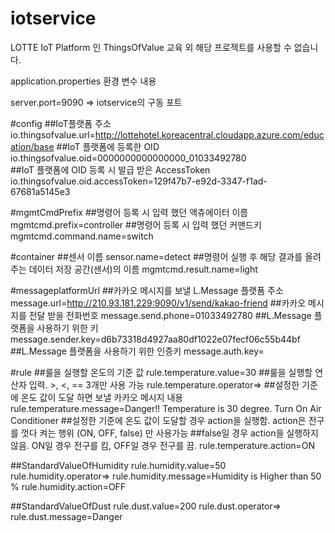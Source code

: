 # iotservice
LOTTE IoT Platform 인 ThingsOfValue 교육 외 해당 프로젝트를 사용할 수 없습니다.

application.properties 환경 변수 내용

server.port=9090 => iotservice의 구동 포트


#config
##IoT플랫폼 주소
io.thingsofvalue.url=http://lottehotel.koreacentral.cloudapp.azure.com/education/base
##IoT 플랫폼에 등록한 OID
io.thingsofvalue.oid=0000000000000000_01033492780        
##IoT 플랫폼에 OID 등록 시 발급 받은 AccessToken
io.thingsofvalue.oid.accessToken=129f47b7-e92d-3347-f1ad-67681a5145e3

#mgmtCmdPrefix
##명령어 등록 시 입력 했던 액츄에이터 이름
mgmtcmd.prefix=controller
##명령어 등록 시 입력 했던 커맨드키
mgmtcmd.command.name=switch

#container
##센서 이름
sensor.name=detect
##명령어 실행 후 해당 결과를 올려주는 데이터 저장 공간(센서)의 이름
mgmtcmd.result.name=light


#messageplatformUrl
##카카오 메시지를 보낼 L.Message 플랫폼 주소
message.url=http://210.93.181.229:9090/v1/send/kakao-friend
##카카오 메시지를 전달 받을 전화번호
message.send.phone=01033492780
##L.Message 플랫폼을 사용하기 위한 키
message.sender.key=d6b73318d4927aa80df1022e07fecf06c55b44bf
##L.Message 플랫폼을 사용하기 위한 인증키
message.auth.key=

#rule
##룰을 실행할 온도의 기준 값
rule.temperature.value=30 
##룰을 실행할 연산자 입력.   >, <, ==   3개만 사용 가능
rule.temperature.operator=>
##설정한 기준에 온도 값이 도달 하면 보낼 카카오 메시지 내용
rule.temperature.message=Danger!! Temperature is 30 degree. Turn On Air Conditioner
##설정한 기준에 온도 값이 도달할 경우 action을 실행함. action은 전구를 껏다 켜는 행위 (ON, OFF, false) 만 사용가능
##false일 경우 action을 실행하지 않음. ON일 경우 전구를 킴, OFF일 경우 전구를 끔.
rule.temperature.action=ON

##StandardValueOfHumidity
rule.humidity.value=50
rule.humidity.operator=>
rule.humidity.message=Humidity is Higher than 50 %
rule.humidity.action=OFF

##StandardValueOfDust
rule.dust.value=200
rule.dust.operator=>
rule.dust.message=Danger
